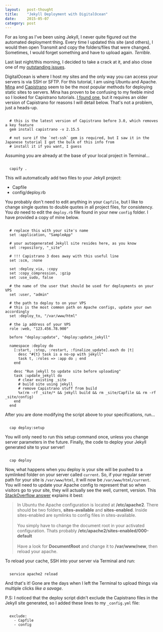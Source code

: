 ```yaml
---
layout:   post-thought
title:    "Jekyll Deployment with DigitalOcean"
date:     2015-05-07
category: post
---
```


For as long as I've been using Jekyll, I never quite figured out the automated deployment thing. Every time I updated this site (and others), I would then open Transmit and copy the folders/files that were changed. Sometimes, I would forget something and have to upload again. *Terrible*.

Last last night/this morning, I decided to take a crack at it, and also close one of my [outstanding issues](https://github.com/NetOperatorWibby/DSGN/issues/1).

DigitalOcean is where I host my sites and the only way you can access your servers is via SSH or SFTP. For this tutorial, I am using Ubuntu and Apache. [Mina](http://nadarei.co/mina) and [Capistrano](http://capistranorb.com) seem to be the most popular methods for deploying static sites to servers. Mina has proven to be confusing to my feeble mind so I looked for Capistrano tutorials. [I found one](http://liutao.me/2014/03/06/deploy-jekyll-on-digital-ocean-capistrano.html), but it requires an older version of Capistrano for reasons I will detail below. That's not a problem, just a heads-up.

<pre><code>
  # this is the latest version of Capistrano before 3.0, which removes a key feature
  gem install capistrano -v 2.15.5

  # not sure if the `net-ssh` gem is required, but I saw it in the Japanese tutorial I got the bulk of this info from
  # install it if you want, I guess
</code></pre>



Assuming you are already at the base of your local project in Terminal...

<pre><code>
  capify .
</code></pre>



This will automatically add two files to your Jekyll project:

* Capfile
* config/deploy.rb



You probably don't need to edit anything in your `Capfile`, but I like to change single quotes to double quotes in all project files, for consistency. You *do* need to edit the `deploy.rb` file found in your new `config` folder. I have provided a copy of mine below.

<pre><code>
  # replace this with your site's name
  set :application, "SampleApp"

  # your autogenerated Jekyll site resides here, as you know
  set :repository, "_site"

  # !!! Capistrano 3 does away with this useful line
  set :scm, :none

  set :deploy_via, :copy
  set :copy_compression, :gzip
  set :use_sudo, false

  # the name of the user that should be used for deployments on your VPS
  set :user, "admin"

  # the path to deploy to on your VPS
  # this is the most common path on Apache configs, update your own accordingly
  set :deploy_to, "/var/www/html"

  # the ip address of your VPS
  role :web, "123.456.78.900"

  before "deploy:update", "deploy:update_jekyll"

  namespace :deploy do
    [:start, :stop, :restart, :finalize_update].each do |t|
      desc "#{t} task is a no-op with jekyll"
      task t, :roles => :app do ; end
    end

    desc "Run jekyll to update site before uploading"
    task :update_jekyll do
      # clear existing _site
      # build site using jekyll
      # remove Capistrano stuff from build
      %x(rm -rf _site/* && jekyll build && rm _site/Capfile && rm -rf _site/config)
    end
  end
</code></pre>



After you are done modifying the script above to your specifications, run...

<pre><code>
  cap deploy:setup
</code></pre>



You will only need to run this setup command once, unless you change server parameters in the future. Finally, the code to deploy your Jekyll generated site to your server!

<pre><code>
  cap deploy
</code></pre>



Now, what happens when you deploy is your site will be pushed to a symlinked folder on your server called `current`. So, if your regular server path for your site is `/var/www/html`, it will now be `/var/www/html/current`. You will need to update your Apache config to represent that so when visitors go to your site, they will actually see the well, current, version. This [StackOverflow answer](http://stackoverflow.com/a/14966435/1167646) explains it best:

> In Ubuntu the Apache configuration is located at **/etc/apache2**. There should be two folders, **sites-available** and **sites-enabled**. Inside sites-enabled are symlinks to config files in sites-available.<br/><br/>
  You simply have to change the document root in your activated configuration. Thats probably **/etc/apache2/sites-enabled/000-default**<br/><br/>
  Have a look for **DocumentRoot** and change it to **/var/www/new**, then reload your apache.



To reload your cache, SSH into your server via Terminal and run:

<pre><code>
  service apache2 reload
</code></pre>

And that's it! Gone are the days when I left the Terminal to upload things via multiple clicks *like a savage*.



P.S: I noticed that the deploy script didn't exclude the Capistrano files in the Jekyll site generated, so I added these lines to my `_config.yml` file:

<pre><code>
  exclude:
    - Capfile
    - config
</code></pre>